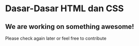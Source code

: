 # Dasar-Dasar HTML dan CSS
## We are working on something awesome!
Please check again later or feel free to contribute